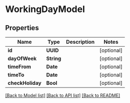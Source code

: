 # WorkingDayModel

## Properties
Name | Type | Description | Notes
------------ | ------------- | ------------- | -------------
**id** | **UUID** |  | [optional] 
**dayOfWeek** | **String** |  | [optional] 
**timeFrom** | **Date** |  | [optional] 
**timeTo** | **Date** |  | [optional] 
**checkHoliday** | **Bool** |  | [optional] 

[[Back to Model list]](../README.md#documentation-for-models) [[Back to API list]](../README.md#documentation-for-api-endpoints) [[Back to README]](../README.md)


